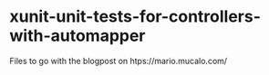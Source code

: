# xunit-unit-tests-for-controllers-with-automapper
Files to go with the blogpost on htps://mario.mucalo.com/
